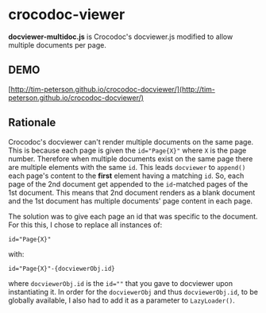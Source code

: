 crocodoc-viewer
===============

**docviewer-multidoc.js** is Crocodoc's docviewer.js modified to allow multiple documents per page.


DEMO
----------------
[http://tim-peterson.github.io/crocodoc-docviewer/](http://tim-peterson.github.io/crocodoc-docviewer/)


Rationale
----------------
Crocodoc's docviewer can't render multiple documents on the same page. This is because each page is given the ```id="Page{X}"``` where ```X``` is the page number. Therefore when multiple documents exist on the same page there are multiple elements with the same ```id```. This leads ```docviewer``` to ```append()``` each page's content to the **first** element having a matching ```id```. So, each page of the 2nd document get appended to the ```id```-matched pages of the 1st document. This means that 2nd document renders as a blank document and the 1st document has multiple documents' page content in each page.

The solution was to give each page an id that was specific to the document. For this this, I chose to replace all instances of:

	id="Page{X}"

 with: 

	id="Page{X}"-{docviewerObj.id}

where ```docviewerObj.id``` is the ```id=""``` that you gave to docviewer upon instantiating it. In order for the ```docviewerObj``` and thus ```docviewerObj.id```, to be globally available, I also had to add it as a parameter to ```LazyLoader()```.


     


